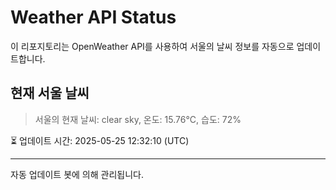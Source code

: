 
# Weather API Status

이 리포지토리는 OpenWeather API를 사용하여 서울의 날씨 정보를 자동으로 업데이트합니다.

## 현재 서울 날씨
> 서울의 현재 날씨: clear sky, 온도: 15.76°C, 습도: 72%

⏳ 업데이트 시간: 2025-05-25 12:32:10 (UTC)

---
자동 업데이트 봇에 의해 관리됩니다.
